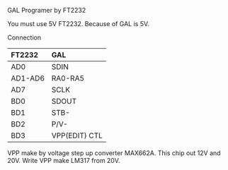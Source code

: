 GAL Programer by FT2232 

You must use 5V FT2232. Because of GAL is 5V. 

Connection 

|FT2232|GAL|
|:--|:--|
|AD0|SDIN|
|AD1-AD6|RA0-RA5|
|AD7|SCLK|
|BD0|SDOUT|
|BD1|STB-|
|BD2|P/V-|
|BD3|VPP(EDIT) CTL|

VPP make by voltage step up converter MAX662A. This chip out 12V and 20V. 
Write VPP make LM317 from 20V. 
